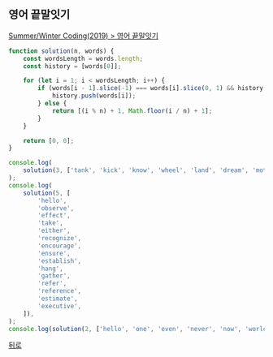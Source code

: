 ## 영어 끝말잇기

[Summer/Winter Coding(2019) > 영어 끝말잇기](https://programmers.co.kr/learn/courses/30/lessons/12981)

``` js
function solution(n, words) {
    const wordsLength = words.length;
    const history = [words[0]];

    for (let i = 1; i < wordsLength; i++) {
        if (words[i - 1].slice(-1) === words[i].slice(0, 1) && history.indexOf(words[i]) === -1) {
            history.push(words[i]);
        } else {
            return [(i % n) + 1, Math.floor(i / n) + 1];
        }
    }

    return [0, 0];
}

console.log(
    solution(3, ['tank', 'kick', 'know', 'wheel', 'land', 'dream', 'mother', 'robot', 'tank']),
);
console.log(
    solution(5, [
        'hello',
        'observe',
        'effect',
        'take',
        'either',
        'recognize',
        'encourage',
        'ensure',
        'establish',
        'hang',
        'gather',
        'refer',
        'reference',
        'estimate',
        'executive',
    ]),
);
console.log(solution(2, ['hello', 'one', 'even', 'never', 'now', 'world', 'draw']));
```

[뒤로](https://github.com/SeongYongLee/TIL/tree/main/AlgorithmProgrammers)